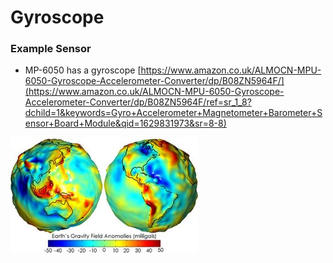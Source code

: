 # Gyroscope



### Example Sensor

* MP-6050 has a gyroscope [https://www.amazon.co.uk/ALMOCN-MPU-6050-Gyroscope-Accelerometer-Converter/dp/B08ZN5964F/](https://www.amazon.co.uk/ALMOCN-MPU-6050-Gyroscope-Accelerometer-Converter/dp/B08ZN5964F/ref=sr_1_8?dchild=1&keywords=Gyro+Accelerometer+Magnetometer+Barometer+Sensor+Board+Module&qid=1629831973&sr=8-8)

![](../../.gitbook/assets/image%20%2822%29.png)

